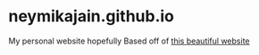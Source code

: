 # neymikajain.github.io
My personal website hopefully
Based off of [this beautiful website](http://navdiana.github.io/)